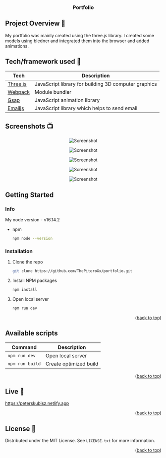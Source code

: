 <div id="top"></div>
<h3 align="center">Portfolio</h3>


## Project Overview 🎉
My portfolio was mainly created using the three.js library. I created some models using bledner and integrated them into the browser and added animations.

## Tech/framework used 🔧

| Tech                                                    | Description                              |
| ------------------------------------------------------- | ---------------------------------------- |
| [Three.js](https://threejs.org/)                        | JavaScript library for building 3D computer graphics|
| [Webpack](https://webpack.js.org/)                     | Module bundler                           |
| [Gsap](https://greensock.com/gsap/)                     | JavaScript animation library             |
| [Emailjs](https://www.emailjs.com/)                     | JavaScript library which helps to send email  |

## Screenshots 📺

<p align="center">
    <img src="https://user-images.githubusercontent.com/80220881/170893903-0c8911bf-b380-40c6-b8fc-13d428e83143.png" alt="Screenshot">
</p>

<p align="center">
    <img src="https://user-images.githubusercontent.com/80220881/170893906-d45813de-2b27-4db6-b77a-d2dc3f410bee.png" alt="Screenshot">
</p>

<p align="center">
    <img src="https://user-images.githubusercontent.com/80220881/170893910-e4c88950-7264-4da1-951f-269c6fb81f56.png" alt="Screenshot">
</p>

<p align="center">
    <img src="https://user-images.githubusercontent.com/80220881/170893978-b61fb973-587b-43db-b3d3-91ea0ac600d1.png" alt="Screenshot">
</p>

<p align="center">
    <img src="https://user-images.githubusercontent.com/80220881/170893984-ae18cc2c-e52a-467a-a894-e2c58293e6cb.png" alt="Screenshot">
</p>

## Getting Started

### Info

My node version - v16.14.2
* npm
  ```sh
  npm node --version
  ```

### Installation

1. Clone the repo
   ```sh
   git clone https://github.com/ThePiteroXx/portfolio.git
   ```
2. Install NPM packages
   ```sh
   npm install
   ```
3. Open local server
    ```sh
   npm run dev
   ```

<p align="right">(<a href="#top">back to top</a>)</p>

## Available scripts

| Command                   | Description                   |
| ------------------------- | ----------------------------- |
| `npm run dev`           | Open local server             |     
| `npm run build`           | Create optimized build        |    


<p align="right">(<a href="#top">back to top</a>)</p>

## Live 📍
https://peterskubisz.netlify.app
<p align="right">(<a href="#top">back to top</a>)</p>

## License 🔱

Distributed under the MIT License. See `LICENSE.txt` for more information.

<p align="right">(<a href="#top">back to top</a>)</p>

